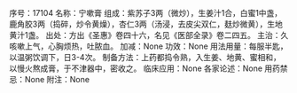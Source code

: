 序号：17104
名称：宁嗽膏
组成：紫苏子3两（微炒），生姜汁1合，白蜜1中盏，鹿角胶3两（捣碎，炒令黄燥），杏仁3两（汤浸，去皮尖双仁，麸炒微黄），生地黄汁1盏。
出处：方出《圣惠》卷四十六，名见《医部全录》卷二四五。
主治：久咳嗽上气，心胸烦热，吐脓血。
加减：None
功效：None
用法用量：每服半匙，以温粥饮调下，日3-4次。
制备方法：上药都捣令熟，入生姜、地黄、蜜相和，以慢火熬成膏，于不津器中，密收之。
临床应用：None
各家论述：None
用药禁忌：None
附注：None

